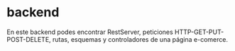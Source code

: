 # backend

En este backend podes encontrar RestServer, peticiones HTTP-GET-PUT-POST-DELETE, rutas, esquemas y controladores de una página e-comerce.
